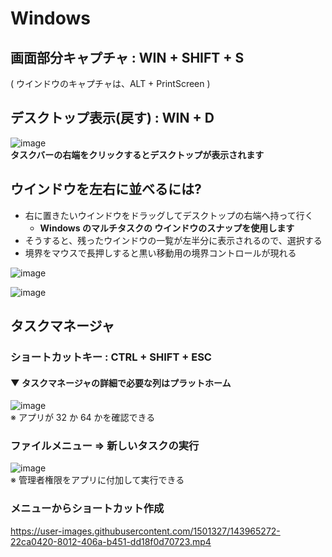 # Windows
## 画面部分キャプチャ : WIN + SHIFT + S
( ウインドウのキャプチャは、ALT + PrintScreen )

## デスクトップ表示(戻す) : WIN + D
![image](https://user-images.githubusercontent.com/1501327/143732733-643d7e3c-cf3b-458a-b32c-286e9b2305a0.png)\
**タスクバーの右端をクリックするとデスクトップが表示されます**

## ウインドウを左右に並べるには?
- 右に置きたいウインドウをドラッグしてデスクトップの右端へ持って行く
   - **Windows のマルチタスクの ウインドウのスナップを使用します**
- そうすると、残ったウインドウの一覧が左半分に表示されるので、選択する
- 境界をマウスで長押しすると黒い移動用の境界コントロールが現れる

![image](https://user-images.githubusercontent.com/1501327/143796639-6598bc85-546a-4b39-8655-7b96600a2187.png)



![image](https://user-images.githubusercontent.com/1501327/143733503-bef7a189-0b12-44bc-bbb3-0cf25ba69480.png)

## タスクマネージャ
### ショートカットキー : CTRL + SHIFT + ESC

#### ▼ タスクマネージャの詳細で必要な列はプラットホーム
![image](https://user-images.githubusercontent.com/1501327/143733802-d39c8668-99da-41af-b6e9-9ab342f3a179.png)\
※ アプリが 32 か 64 かを確認できる

### ファイルメニュー => 新しいタスクの実行

![image](https://user-images.githubusercontent.com/1501327/143733976-162e2e79-1d81-40b4-aa52-9dde6ba06fba.png)\
※ 管理者権限をアプリに付加して実行できる

### メニューからショートカット作成
https://user-images.githubusercontent.com/1501327/143965272-22ca0420-8012-406a-b451-dd18f0d70723.mp4


